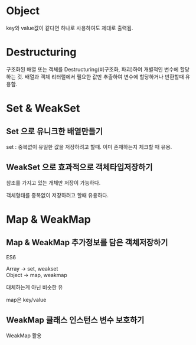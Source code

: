 # Object

key와 value값이 같다면 하나로 사용하여도 제대로 출력됨.

# Destructuring 

구조화된 배열 또는 객체를 Destructuring(비구조화, 파괴)하여 개별적인 변수에 할당하는 것. 배열과 객체 리터럴에서 필요한 값만 추출하여 변수에 할당하거나 반환할때 유용함.

# Set & WeakSet

## Set 으로 유니크한 배열만들기

set : 중복없이 유일한 값을 저장하려고 할때. 이미 존재하는지 체크할 때 유용.

## WeakSet 으로 효과적으로 객체타입저장하기

참조를 가지고 있는 개체만 저장이 가능하다.

객체형태를 중복없이 저장하려고 할때 유용하다.

# Map & WeakMap

## Map & WeakMap 추가정보를 담은 객체저장하기

ES6

Array -> set, weakset<br>
Object -> map, weakmap

대체하는게 아닌 비슷한 유

map은 key/value

## WeakMap 클래스 인스턴스 변수 보호하기

WeakMap 활용